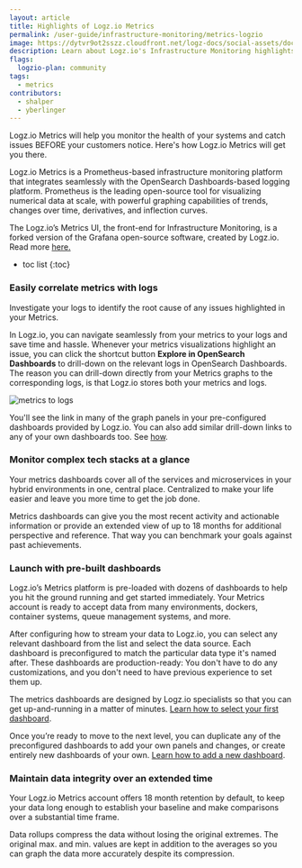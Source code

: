 ```yaml
---
layout: article
title: Highlights of Logz.io Metrics
permalink: /user-guide/infrastructure-monitoring/metrics-logzio
image: https://dytvr9ot2sszz.cloudfront.net/logz-docs/social-assets/docs-social.jpg
description: Learn about Logz.io's Infrastructure Monitoring highlights
flags:
  logzio-plan: community
tags:
  - metrics
contributors:
  - shalper
  - yberlinger
---
```


Logz.io Metrics will help you monitor the health of your systems and catch issues BEFORE your customers notice.
Here's how Logz.io Metrics will get you there.

Logz.io Metrics is a Prometheus-based infrastructure monitoring platform that integrates seamlessly with the OpenSearch Dashboards-based logging platform. Prometheus is the leading open-source tool for visualizing numerical data at scale, with powerful graphing capabilities of trends, changes over time, derivatives, and inflection curves.

The Logz.io’s Metrics UI, the front-end for Infrastructure Monitoring, is a forked version of the Grafana open-source software, created by Logz.io. Read more [here.](https://logz.io/about-us/forked-statement/)

* toc list
{:toc}


### Easily correlate metrics with logs

Investigate your logs to identify the root cause of any issues highlighted in your Metrics.

In Logz.io, you can navigate seamlessly from your metrics to your logs and save time and hassle. Whenever your metrics visualizations highlight an issue, you can click the shortcut button **Explore in OpenSearch Dashboards** to drill-down on the relevant logs in OpenSearch Dashboards. The reason you can drill-down directly from your Metrics graphs to the corresponding logs, is that Logz.io stores both your metrics and logs.

  <img source src="https://dytvr9ot2sszz.cloudfront.net/logz-docs/Infrastructure-monitoring/grafana-to-osd.gif" alt="metrics to logs"/>

You'll see the link in many of the graph panels in your pre-configured dashboards provided by Logz.io. You can also add similar drill-down links to any of your own dashboards too. See [how]({{site.baseurl}}/user-guide/infrastructure-monitoring/explore-in-logs-drilldown-links).


### Monitor complex tech stacks at a glance

Your metrics dashboards cover all of the services and microservices in your hybrid environments in one, central place. Centralized to make your life easier and leave you more time to get the job done.

Metrics dashboards can give you the most recent activity and actionable information or provide an extended view of up to 18 months for additional perspective and reference. 
That way you can benchmark your goals against past achievements.


### Launch with pre-built dashboards

Logz.io’s Metrics platform is pre-loaded with dozens of dashboards to help you hit the ground running and get started immediately. Your Metrics account is ready to accept data from many environments, dockers, container systems, queue management systems, and more.

After configuring how to stream your data to Logz.io, you can select any relevant dashboard from the list and select the data source. Each dashboard is preconfigured to match the particular data type it's named after. These dashboards are production-ready: You don't have to do any customizations, and you don't need to have previous experience to set them up. 

The metrics dashboards are designed by Logz.io specialists so that you can get up-and-running in a matter of minutes. [Learn how to select your first dashboard]({{site.baseurl}}/user-guide/infrastructure-monitoring/getting-started).

Once you’re ready to move to the next level, you can duplicate any of the preconfigured dashboards to add your own panels and changes, or create entirely new dashboards of your own. [Learn how to add a new dashboard]({{site.baseurl}}/user-guide/infrastructure-monitoring/configure-grafana-drilldown-links.html).

### Maintain data integrity over an extended time

Your Logz.io Metrics account offers 18 month retention by default, to keep your data long enough to establish your baseline and make comparisons over a substantial time frame. 

Data rollups compress the data without losing the original extremes. 
The original max. and min. values are kept in addition to the averages 
so you can graph the data more accurately despite its compression.
